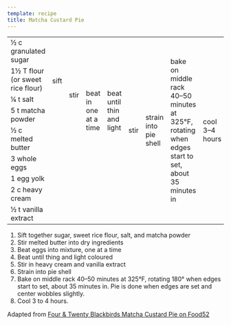 ```yaml
---
template: recipe
title: Matcha Custard Pie
---
```

<table>
    <tr>
        <td>&frac12; c granulated sugar</td>
        <td rowspan="4">sift</td>
        <td rowspan="5">stir</td>
        <td rowspan="7">beat in one at a time</td>
        <td rowspan="7">beat until thin and light</td>
        <td rowspan="9">stir</td>
        <td rowspan="9">strain into pie shell</td>
        <td rowspan="9">bake on middle rack 40–50 minutes at 325&deg;F, rotating when edges start to set, about 35 minutes in</td>
        <td rowspan="9">cool 3–4 hours</td>
    </tr>
    <tr>
        <td>1&frac12; T flour (or sweet rice flour)</td>
    </tr>
    <tr>
        <td>&frac14; t salt</td>
    </tr>
    <tr>
        <td>5 t matcha powder</td>
    </tr>
    <tr>
        <td>&frac12; c melted butter</td>
        <td class="righthide">&nbsp;</td>
    </tr>
    <tr>
        <td>3 whole eggs</td>
        <td rowspan="2" colspan="2" class="righthide">&nbsp;</td>
    </tr>
    <tr>
        <td>1 egg yolk</td>
    </tr>
    <tr>
        <td>2 c heavy cream</td>
        <td rowspan="2" colspan="4" class="righthide">&nbsp;</td>
    </tr>
    <tr>
        <td>&frac12; t vanilla extract</td>
    </tr>
</table>

1. Sift together sugar, sweet rice flour, salt, and matcha powder
2. Stir melted butter into dry ingredients
3. Beat eggs into mixture, one at a time
4. Beat until thing and light coloured
5. Stir in heavy cream and vanilla extract
6. Strain into pie shell
7. Bake on middle rack 40–50 minutes at 325&deg;F, rotating 180&deg; when edges start to set, about 35 minutes in.
   Pie is done when edges are set and center wobbles slightly.
8. Cool 3 to 4 hours.
<p class="confession">Adapted from <a href="https://food52.com/recipes/69113-four-twenty-blackbirds-matcha-custard-pie">Four & Twenty Blackbirds Matcha Custard Pie on Food52</a></p>
